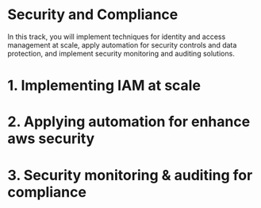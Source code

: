 # Security and Compliance

In this track, you will implement techniques for identity and access management at scale, apply automation for security controls and data protection, and implement security monitoring and auditing solutions.

# 1. Implementing IAM at scale

# 2. Applying automation for enhance aws security

# 3. Security monitoring & auditing for compliance
